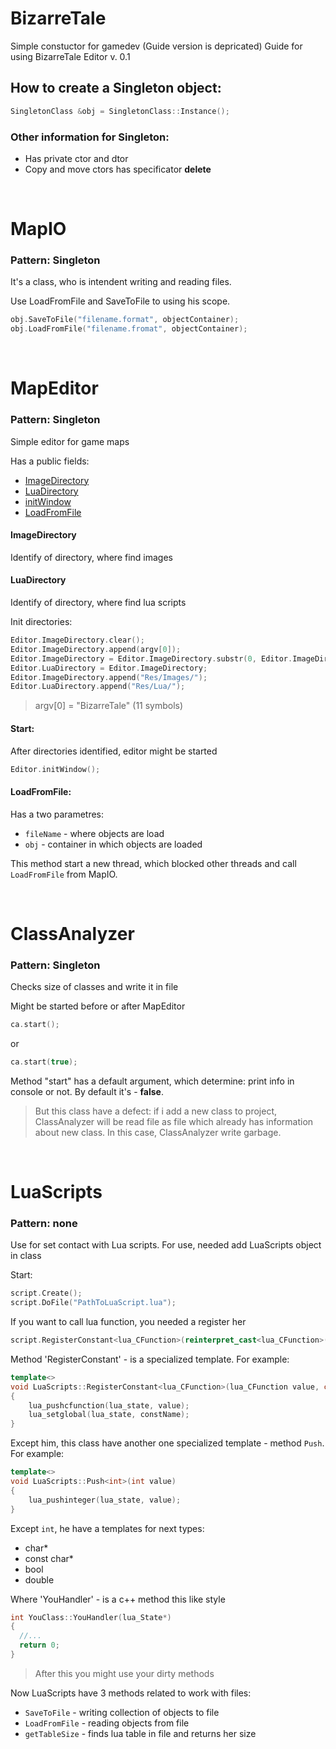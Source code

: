 # BizarreTale
Simple constuctor for gamedev
(Guide version is depricated)
Guide for using BizarreTale Editor v. 0.1

## How to create a Singleton object:
```c++
SingletonClass &obj = SingletonClass::Instance();
```
### Other information for Singleton:
- Has private ctor and dtor
- Copy and move ctors has specificator **delete**

<br>

# MapIO
### Pattern: Singleton

It's a class, who is intendent writing and reading files.

Use LoadFromFile and SaveToFile to using his scope.
```c++
obj.SaveToFile("filename.format", objectContainer);
obj.LoadFromFile("filename.fromat", objectContainer);
```
<br>

# MapEditor
### Pattern: Singleton

Simple editor for game maps

Has a public fields:
- [ImageDirectory]
- [LuaDirectory]
- [initWindow]
- [LoadFromFile]

#### ImageDirectory
Identify of directory, where find images

#### LuaDirectory
Identify of directory, where find lua scripts

Init directories:
```c++
Editor.ImageDirectory.clear();
Editor.ImageDirectory.append(argv[0]);
Editor.ImageDirectory = Editor.ImageDirectory.substr(0, Editor.ImageDirectory.size() - 11);
Editor.LuaDirectory = Editor.ImageDirectory;
Editor.ImageDirectory.append("Res/Images/");
Editor.LuaDirectory.append("Res/Lua/");
```
> argv[0] = "BizarreTale" (11 symbols)

#### Start:
After directories identified, editor might be started
```c++
Editor.initWindow();
```
#### LoadFromFile:
Has a two parametres:
* `fileName` - where objects are load
* `obj` - container in which objects are loaded

This method start a new thread, which blocked other threads and call `LoadFromFile` from MapIO.

<br>

# ClassAnalyzer
### Pattern: Singleton

Checks size of classes and write it in file

Might be started before or after MapEditor
```c++
ca.start();
```
or

```c++
ca.start(true);
```

Method "start" has a default argument, which determine: print info in console or not. By default it's - **false**.

> But this class have a defect: if i add a new class to project, ClassAnalyzer will be read file as file which already has information about new class. In this case, ClassAnalyzer write garbage.

<br>

# LuaScripts
### Pattern: none

Use for set contact with Lua scripts. For use, needed add LuaScripts object in class

Start:
```c++
script.Create();
script.DoFile("PathToLuaScript.lua");
```

If you want to call lua function, you needed a register her
```c++
script.RegisterConstant<lua_CFunction>(reinterpret_cast<lua_CFunction>(&YouClass::YouHandler), "YouFunction");
```

Method 'RegisterConstant' - is a specialized template. For example:
```c++
template<>
void LuaScripts::RegisterConstant<lua_CFunction>(lua_CFunction value, char *constName)
{
    lua_pushcfunction(lua_state, value);
    lua_setglobal(lua_state, constName);
}
```
Except him, this class have another one specialized template - method `Push`. For example:
```c++
template<>
void LuaScripts::Push<int>(int value)
{
    lua_pushinteger(lua_state, value);
}
```
Except `int`, he have a templates for next types:
- char*
- const char*
- bool
- double

Where 'YouHandler' - is a c++ method this like style
```c++
int YouClass::YouHandler(lua_State*)
{
  //...
  return 0;
}
```
> After this you might use your dirty methods

Now LuaScripts have 3 methods related to work with files:
* `SaveToFile` - writing collection of objects to file
* `LoadFromFile` - reading objects from file
* `getTableSize` - finds lua table in file and returns her size



[ImageDirectory]: <https://github.com/avraal/BizarreTale/blob/master/README.md#imagedirectory>
[initWindow]: <https://github.com/avraal/BizarreTale/blob/master/README.md#start>
[LuaDirectory]: <https://github.com/avraal/BizarreTale/blob/master/README.md#luadirectory>
[LoadFromFile]: <https://github.com/avraal/BizarreTale/blob/master/README.md#loadfromfile>
